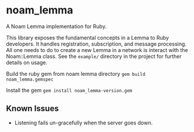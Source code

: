 noam\_lemma
===============

A Noam Lemma implementation for Ruby.

This library exposes the fundamental concepts in a Lemma to Ruby developers. It
handles registration, subscription, and message processing. All one needs to do
to create a new Lemma in a network is interact with the Noam::Lemma class. See
the `example/` directory in the project for further details on usage.

Build the ruby gem from noam lemma directory
`gem build noam_lemma.gemspec`

Install the gem
`gem install noam_lemma-version.gem`

Known Issues
------------

* Listening fails un-gracefully when the server goes down.

